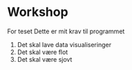 # Workshop
For teset
Dette er mit krav til programmet
1. Det skal lave data visualiseringer
2. Det skal være flot
3. Det skal være sjovt
